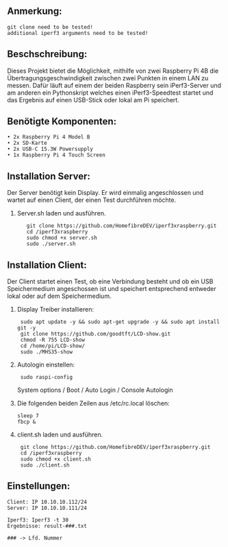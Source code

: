## Anmerkung: ##
    git clone need to be tested!
    additional iperf3 arguments need to be tested!

## Beschschreibung: ##
  Dieses Projekt bietet die Möglichkeit, mithilfe von zwei Raspberry Pi 4B die Übertragungsgeschwindigkeit zwischen zwei Punkten in einem LAN zu messen.
  Dafür läuft auf einem der beiden Raspberry sein iPerf3-Server und am anderen ein Pythonskript welches einen iPerf3-Speedtest startet und das Ergebnis auf einen USB-Stick oder lokal am Pi speichert.

## Benötigte Komponenten: ##
    • 2x Raspberry Pi 4 Model B
    • 2x SD-Karte
    • 2x USB-C 15.3W Powersupply
    • 1x Raspberry Pi 4 Touch Screen

## Installation Server: ##
Der Server benötigt kein Display. Er wird einmalig angeschlossen und wartet auf einen Client, der einen Test durchführen möchte.
    
1) Server.sh laden und ausführen.
   
          git clone https://github.com/HomefibreDEV/iperf3xraspberry.git
          cd /iperf3xraspberry 
          sudo chmod +x server.sh
          sudo ./server.sh


## Installation Client: ##    
Der Client startet einen Test, ob eine Verbindung besteht und ob ein USB Speichermedium angeschossen ist und speichert entsprechend entweder lokal oder auf dem Speichermedium.

1) Display Treiber installieren:
   
        sudo apt update -y && sudo apt-get upgrade -y && sudo apt install git -y
        git clone https://github.com/goodtft/LCD-show.git
        chmod -R 755 LCD-show
        cd /home/pi/LCD-show/
        sudo ./MHS35-show

2) Autologin einstellen:
  
        sudo raspi-config

   System options / Boot / Auto Login / Console Autologin

4) Die folgenden beiden Zeilen aus /etc/rc.local löschen:
       
       sleep 7
       fbcp &
      
6) client.sh laden und ausführen.
       
        git clone https://github.com/HomefibreDEV/iperf3xraspberry.git
        cd /iperf3xraspberry 
        sudo chmod +x client.sh
        sudo ./client.sh


## Einstellungen: ##

    Client: IP 10.10.10.112/24
    Server: IP 10.10.10.111/24

    Iperf3: Iperf3 -t 30
    Ergebnisse: result-###.txt
    
    ### -> Lfd. Nummer




